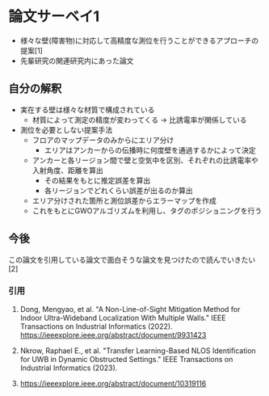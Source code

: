 # 論文サーベイ1
- 様々な壁(障害物)に対応して高精度な測位を行うことができるアプローチの提案[1]
- 先輩研究の関連研究内にあった論文

## 自分の解釈
- 実在する壁は様々な材質で構成されている
  - 材質によって測定の精度が変わってくる → 比誘電率が関係している
- 測位を必要としない提案手法
  - フロアのマップデータのみからにエリア分け
    - エリアはアンカーからの伝播時に何度壁を通過するかによって決定
  - アンカーと各リージョン間で壁と空気中を区別、それぞれの比誘電率や入射角度、距離を算出
    - その結果をもとに推定誤差を算出
    - 各リージョンでどれくらい誤差が出るのか算出
  - エリア分けされた箇所と測位誤差からエラーマップを作成
  - これをもとにGWOアルゴリズムを利用し、タグのポジショニングを行う
 
## 今後
この論文を引用している論文で面白そうな論文を見つけたので読んでいきたい[2]
  

### 引用
1. Dong, Mengyao, et al. "A Non-Line-of-Sight Mitigation Method for Indoor Ultra-Wideband Localization With Multiple Walls." IEEE Transactions on Industrial Informatics (2022).  
https://ieeexplore.ieee.org/abstract/document/9931423

2. Nkrow, Raphael E., et al. "Transfer Learning-Based NLOS Identification for UWB in Dynamic Obstructed Settings." IEEE Transactions on Industrial Informatics (2023).
3. https://ieeexplore.ieee.org/abstract/document/10319116
